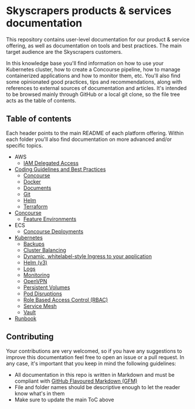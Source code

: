 # Skyscrapers products & services documentation

This repository contains user-level documentation for our product & service offering, as well as documentation on tools and best practices. The main target audience are the Skyscrapers customers.

In this knowledge base you'll find information on how to use your Kubernetes cluster, how to create a Concourse pipeline, how to manage containerized applications and how to monitor them, etc. You'll also find some opinionated good practices, tips and recommendations, along with references to external sources of documentation and articles. It's intended to be browsed mainly through GitHub or a local git clone, so the file tree acts as the table of contents.

## Table of contents

Each header points to the main README of each platform offering. Within each folder you'll also find documentation on more advanced and/or specific topics.

- AWS
  - [IAM Delegated Access](aws/iam_delegated_access.md)
- [Coding Guidelines and Best Practices](coding_guidelines/README.md)
  - [Concourse](coding_guidelines/concourse.md)
  - [Docker](coding_guidelines/docker.md)
  - [Documents](coding_guidelines/documents.md)
  - [Git](coding_guidelines/git.md)
  - [Helm](coding_guidelines/helm.md)
  - [Terraform](coding_guidelines/terraform.md)
- [Concourse](Concourse/README.md)
  - [Feature Environments](Concourse/feature_environments.md)
- ECS
  - [Concourse Deployments](ecs/concourse_deployments.md)
- [Kubernetes](kubernetes/README.md)
  - [Backups](kubernetes/backups.md)
  - [Cluster Balancing](kubernetes/cluster_balancing.md)
  - [Dynamic, whitelabel-style Ingress to your application](kubernetes/create_ingress_via_api.md)
  - [Helm (v3)](kubernetes/helm.md)
  - [Logs](kubernetes/logging.md)
  - [Monitoring](kubernetes/monitoring.md)
  - [OpenVPN](kubernetes/openvpn.md)
  - [Persistent Volumes](kubernetes/persistent_volumes.md)
  - [Pod Disruptions](kubernetes/pod_disruptions.md)
  - [Role Based Access Control (RBAC)](kubernetes/RBAC.md)
  - [Service Mesh](kubernetes/service_mesh.md)
  - [Vault](kubernetes/vault.md)
- [Runbook](runbook.md)

## Contributing

Your contributions are very welcomed, so if you have any suggestions to improve this documentation feel free to open an issue or a pull request. In any case, it's important that you keep in mind the following guidelines:

- All documentation in this repo is written in Markdown and must be compliant with [GitHub Flavoured Markdown (GFM)](https://guides.github.com/features/mastering-markdown/#GitHub-flavored-markdown)
- File and folder names should be descriptive enough to let the reader know what's in them
- Make sure to update the main ToC above
